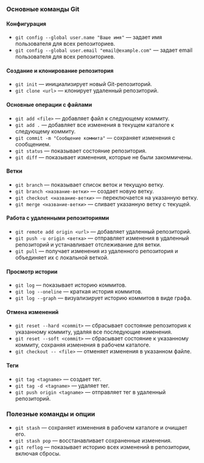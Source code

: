 ### Основные команды Git

#### Конфигурация
- `git config --global user.name "Ваше имя"` — задает имя пользователя для всех репозиториев.
- `git config --global user.email "email@example.com"` — задает email пользователя для всех репозиториев.

#### Создание и клонирование репозитория
- `git init` — инициализирует новый Git-репозиторий.
- `git clone <url>` — клонирует удаленный репозиторий.

#### Основные операции с файлами
- `git add <file>` — добавляет файл к следующему коммиту.
- `git add .` — добавляет все изменения в текущем каталоге к следующему коммиту.
- `git commit -m "Сообщение коммита"` — сохраняет изменения с сообщением.
- `git status` — показывает состояние репозитория.
- `git diff` — показывает изменения, которые не были закоммичены.

#### Ветки
- `git branch` — показывает список веток и текущую ветку.
- `git branch <название-ветки>` — создает новую ветку.
- `git checkout <название-ветки>` — переключается на указанную ветку.
- `git merge <название-ветки>` — сливает указанную ветку с текущей.

#### Работа с удаленными репозиториями
- `git remote add origin <url>` — добавляет удаленный репозиторий.
- `git push -u origin <ветка>` — отправляет изменения в удаленный репозиторий и устанавливает отслеживание для ветки.
- `git pull` — получает изменения из удаленного репозитория и объединяет их с локальной веткой.

#### Просмотр истории
- `git log` — показывает историю коммитов.
- `git log --oneline` — краткая история коммитов.
- `git log --graph` — визуализирует историю коммитов в виде графа.

#### Отмена изменений
- `git reset --hard <commit>` — сбрасывает состояние репозитория к указанному коммиту, удаляя все последующие изменения.
- `git reset --soft <commit>` — сбрасывает состояние к указанному коммиту, сохраняя изменения в рабочем каталоге.
- `git checkout -- <file>` — отменяет изменения в указанном файле.

#### Теги
- `git tag <tagname>` — создает тег.
- `git tag -d <tagname>` — удаляет тег.
- `git push origin <tagname>` — отправляет тег в удаленный репозиторий.

### Полезные команды и опции
- `git stash` — сохраняет изменения в рабочем каталоге и очищает его.
- `git stash pop` — восстанавливает сохраненные изменения.
- `git reflog` — показывает историю всех изменений в репозитории, включая сбросы.